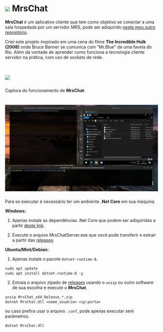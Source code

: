 # <img src="icon.ico" width="48" height="auto"> MrsChat

**MrsChat** é um aplicativo cliente que tem como objetivo se conectar a uma sala hospedada por um servidor MRS, pode ser adiquirido [neste meu outro repositório](https://github.com/FlaipyTheHost/MrsChatServer).

Criei este projeto inspirado em uma cena do filme **The Incredible Hulk (2008)** onde Bruce Banner se comunica com "Mr.Blue" de uma favela do Rio. Além da vontade de aprender como funciona a tecnologia cliente servidor na prática, com uso de sockets de rede.
# <img src="captura.gif">

Captura do funcionamento de **MrsChat**:
# <img src="captura2.gif">

Para se executar é necessário ter um ambiente **.Net Core** em sua máquina.

**Windows:**

1. Apenas instale as dependências .Net Core que podem ser adiquiridas a partir [deste link](https://dotnet.microsoft.com/pt-br/download/dotnet/thank-you/runtime-8.0.8-windows-x64-installer).

2. Execute o arquivo MrsChatServer.exe que você pode transferir e extrair a partir das [releases](https://github.com/FlaipyTheHost/MrsChat/releases/).

**Ubuntu/Mint/Debian:**

1. Apenas instale o pacote `dotnet-runtime-8`.
  ```
sudo apt update
sudo apt install dotnet-runtime-8 -y
  ```
2. Extraia o arquivo zipado de [releases](https://github.com/FlaipyTheHost/MrsChat/releases/) usando o `unzip` ou outro software de sua escolha e execute o **MrsChat**.
 ```
unzip MrsChat_x64_Release_*.zip
dotnet MrsChat.dll <nome_usuário> <ip:porta>
 ```
ou caso prefira usar o arquivo `.conf`, pode apenas executar sem parâmetros.
```
dotnet MrsChat.dll
```
